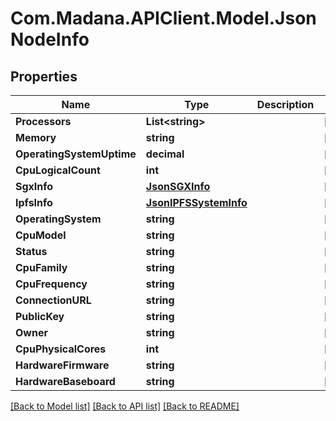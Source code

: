 
# Com.Madana.APIClient.Model.JsonNodeInfo

## Properties

Name | Type | Description | Notes
------------ | ------------- | ------------- | -------------
**Processors** | **List&lt;string&gt;** |  | [optional] 
**Memory** | **string** |  | [optional] 
**OperatingSystemUptime** | **decimal** |  | [optional] 
**CpuLogicalCount** | **int** |  | [optional] 
**SgxInfo** | [**JsonSGXInfo**](JsonSGXInfo.md) |  | [optional] 
**IpfsInfo** | [**JsonIPFSSystemInfo**](JsonIPFSSystemInfo.md) |  | [optional] 
**OperatingSystem** | **string** |  | [optional] 
**CpuModel** | **string** |  | [optional] 
**Status** | **string** |  | [optional] 
**CpuFamily** | **string** |  | [optional] 
**CpuFrequency** | **string** |  | [optional] 
**ConnectionURL** | **string** |  | [optional] 
**PublicKey** | **string** |  | [optional] 
**Owner** | **string** |  | [optional] 
**CpuPhysicalCores** | **int** |  | [optional] 
**HardwareFirmware** | **string** |  | [optional] 
**HardwareBaseboard** | **string** |  | [optional] 

[[Back to Model list]](../README.md#documentation-for-models)
[[Back to API list]](../README.md#documentation-for-api-endpoints)
[[Back to README]](../README.md)

